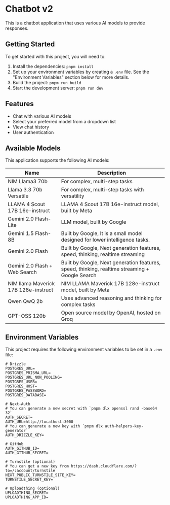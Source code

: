 # Chatbot v2

This is a chatbot application that uses various AI models to provide responses.

## Getting Started

To get started with this project, you will need to:

1.  Install the dependencies: `pnpm install`
2.  Set up your environment variables by creating a `.env` file. See the "Environment Variables" section below for more details.
3.  Build the project: `pnpm run build`
4.  Start the development server: `pnpm run dev`

## Features

*   Chat with various AI models
*   Select your preferred model from a dropdown list
*   View chat history
*   User authentication

## Available Models

This application supports the following AI models:

| Name | Description |
| --- | --- |
| NIM Llama3 70b | For complex, multi-step tasks |
| Llama 3.3 70b Versatile | For complex, multi-step tasks with versatility |
| LLAMA 4 Scout 17B 16e-instruct | LLAMA 4 Scout 17B 16e-instruct model, built by Meta |
| Gemini 2.0 Flash-Lite | LLM model, built by Google |
| Gemini 1.5 Flash-8B | Built by Google, It is a small model designed for lower intelligence tasks. |
| Gemini 2.0 Flash | Built by Google, Next generation features, speed, thinking, realtime streaming |
| Gemini 2.0 Flash + Web Search | Built by Google, Next generation features, speed, thinking, realtime streaming + Google Search |
| NIM llama Maverick 17B 128e-instruct | NIM LLAMA Maverick 17B 128e-instruct model, built by Meta |
| Qwen QwQ 2b | Uses advanced reasoning and thinking for complex tasks |
| GPT-OSS 120b | Open source model by OpenAI, hosted on Groq |

## Environment Variables

This project requires the following environment variables to be set in a `.env` file:

```
# Drizzle
POSTGRES_URL=
POSTGRES_PRISMA_URL=
POSTGRES_URL_NON_POOLING=
POSTGRES_USER=
POSTGRES_HOST=
POSTGRES_PASSWORD=
POSTGRES_DATABASE=

# Next-Auth
# You can generate a new secret with `pnpm dlx openssl rand -base64 32`
AUTH_SECRET=
AUTH_URL=http://localhost:3000
# You can generate a new key with `pnpm dlx auth-helpers-key-generator`
AUTH_DRIZZLE_KEY=

# GitHub
AUTH_GITHUB_ID=
AUTH_GITHUB_SECRET=

# Turnstile (optional)
# You can get a new key from https://dash.cloudflare.com/?to=/:account/turnstile
NEXT_PUBLIC_TURNSTILE_SITE_KEY=
TURNSTILE_SECRET_KEY=

# Uploadthing (optional)
UPLOADTHING_SECRET=
UPLOADTHING_APP_ID=
```
